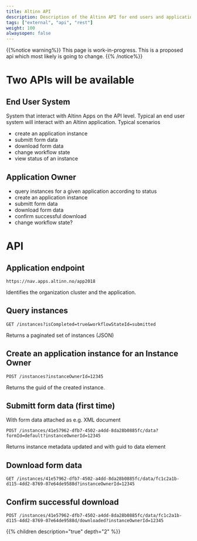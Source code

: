```yaml
---
title: Altinn API
description: Description of the Altinn API for end users and application owners.
tags: ["external", "api", "rest"]
weight: 100
alwaysopen: false
---
```


{{%notice warning%}}
This page is work-in-progress. This is a proposed api which most likely is going to change.
{{% /notice%}}

# Two APIs will be available

## End User System

System that interact with Altinn Apps on the API level. Typical an end user system will interact with an Altinn application. Typical scenarios 

- create an application instance
- submitt form data
- download form data
- change workflow state
- view status of an instance

## Application Owner

- query instances for a given application according to status
- create an application instance
- submitt form data 
- download form data
- confirm successful download 
- change workflow state?

# API

## Application endpoint

```http
https://nav.apps.altinn.no/app2018
```

Identifies the organization cluster and the application.

## Query instances

```http
GET /instances?isCompleted=true&workflowStateId=submitted
```

Returns a paginated set of instances (JSON)

## Create an application instance for an Instance Owner

```http
POST /instances?instanceOwnerId=12345
```

Returns the guid of the created instance.


## Submitt form data (first time)

With form data attached as e.g. XML document

```http
POST /instances/41e57962-dfb7-4502-a4dd-8da28b0885fc/data?formId=default?instanceOwnerId=12345
```

Returns instance metadata updated and with guid to data element

## Download form data 

```http
GET /instances/41e57962-dfb7-4502-a4dd-8da28b0885fc/data/fc1c2a1b-d115-4dd2-8769-07e64de9588d?instanceOwnerId=12345
```

## Confirm successful download

```http
POST /instances/41e57962-dfb7-4502-a4dd-8da28b0885fc/data/fc1c2a1b-d115-4dd2-8769-07e64de9588d/downloaded?instanceOwnerId=12345
```

{{% children description="true" depth="2" %}}
